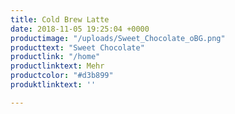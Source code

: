 ```yaml
---
title: Cold Brew Latte
date: 2018-11-05 19:25:04 +0000
productimage: "/uploads/Sweet_Chocolate_oBG.png"
producttext: "Sweet Chocolate"
productlink: "/home"
productlinktext: Mehr
productcolor: "#d3b899"
produktlinktext: ''

---
```

